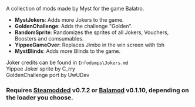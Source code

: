 A collection of mods made by Myst for the game Balatro.

- **MystJokers**: Adds more Jokers to the game.
- **GoldenChallenge**: Adds the challenge "Golden".
- **RandomSprite**: Randomizes the sprites of all Jokers, Vouchers, Boosters and comsumables.
- **YippeeGameOver**: Replaces Jimbo in the win screen with tbh
- **MystBlinds**: Adds more Blinds to the game.

Joker credits can be found in ``Infodumps\Jokers.md``\
Yippee Joker sprite by C_rry\
GoldenChallenge port by UwUDev

### Requires [Steamodded](https://github.com/Steamopollys/Steamodded) v0.7.2 or [Balamod](https://github.com/UwUDev/balamod) v0.1.10, depending on the loader you choose.
